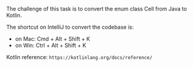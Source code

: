 The challenge of this task is to convert the enum class Cell from Java to Kotlin.

The shortcut on IntelliJ to convert the codebase is:
- on Mac: Cmd + Alt + Shift + K
- on Win: Ctrl + Alt + Shift + K

Kotlin reference:
`https://kotlinlang.org/docs/reference/`


